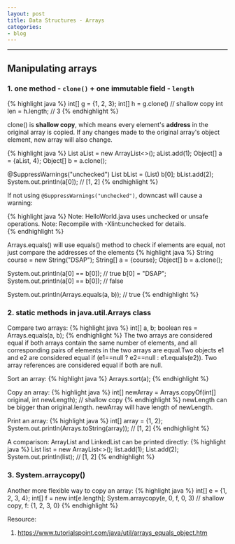 ```yaml
---
layout: post
title: Data Structures - Arrays
categories:
- blog
---
```



---
## Manipulating arrays

### 1. one method - `clone()` + one immutable field - `length`
{% highlight java %}
int[] g = {1, 2, 3};
int[] h = g.clone() // shallow copy
int len = h.length; // 3
{% endhighlight %}

clone() is **shallow copy**, which means every element's **address** in the original array is copied. If any changes made to the original array's object element, new array will also change.

{% highlight java %}
List<Integer> aList = new ArrayList<>();
aList.add(1);
Object[] a = {aList, 4};
Object[] b = a.clone();

@SuppressWarnings("unchecked")
List<Integer> bList = (List) b[0];
bList.add(2);
System.out.println(a[0]); // [1, 2]
{% endhighlight %}

If not using `@SuppressWarnings("unchecked")`, downcast will cause a warning:

{% highlight java %}
Note: HelloWorld.java uses unchecked or unsafe operations.
Note: Recompile with -Xlint:unchecked for details.  
{% endhighlight %}

Arrays.equals() will use equals() method to check if elements are equal, not just compare the addresses of the elements
{% highlight java %}
String course = new String("DSAP");
String[] a = {course};
Object[] b = a.clone();

System.out.println(a[0] == b[0]); // true
b[0] = "DSAP";
System.out.println(a[0] == b[0]); // false

System.out.println(Arrays.equals(a, b)); // true
{% endhighlight %}
<br>
### 2. static methods in java.util.Arrays class

Compare two arrays:
{% highlight java %}
int[] a, b;
boolean res = Arrays.equals(a, b);
{% endhighlight %}
The two arrays are considered equal if both arrays contain the same number of elements, and all corresponding pairs of elements in the two arrays are equal.Two objects e1 and e2 are considered equal if (e1==null ? e2==null : e1.equals(e2)). Two array references are considered equal if both are null.

Sort an array:
{% highlight java %}
Arrays.sort(a);
{% endhighlight %}

Copy an array:
{% highlight java %}
int[] newArray = Arrays.copyOf(int[] original, int newLength); // shallow copy
{% endhighlight %}
newLength can be bigger than original.length. newArray will have length of newLength.

Print an array:
{% highlight java %}
int[] array = {1, 2};
System.out.println(Arrays.toString(array)); // [1, 2]
{% endhighlight %}

A comparison: ArrayList and LinkedList can be printed directly:
{% highlight java %}
List<Integer> list = new ArrayList<>();
list.add(1);
List.add(2);
System.out.println(list); // [1, 2]
{% endhighlight %}
<br>
### 3. System.arraycopy()

Another more flexible way to copy an array:
{% highlight java %}
int[] e = {1, 2, 3, 4};
int[] f = new int[e.length];
System.arraycopy(e, 0, f, 0, 3) // shallow copy, f: {1, 2, 3, 0}
{% endhighlight %}
<br>

Resource:
1. https://www.tutorialspoint.com/java/util/arrays_equals_object.htm